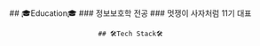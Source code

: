 <div align="center">
    ## 🎓Education🎓
    ### 정보보호학 전공
    ### 멋쟁이 사자처럼 11기 대표





  
    ## 🛠Tech Stack🛠
</div>

